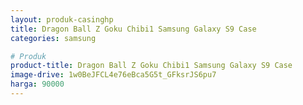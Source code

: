 ```yaml
---
layout: produk-casinghp
title: Dragon Ball Z Goku Chibi1 Samsung Galaxy S9 Case
categories: samsung

# Produk
product-title: Dragon Ball Z Goku Chibi1 Samsung Galaxy S9 Case
image-drive: 1w0BeJFCL4e76eBca5G5t_GFksrJS6pu7
harga: 90000
---
```

